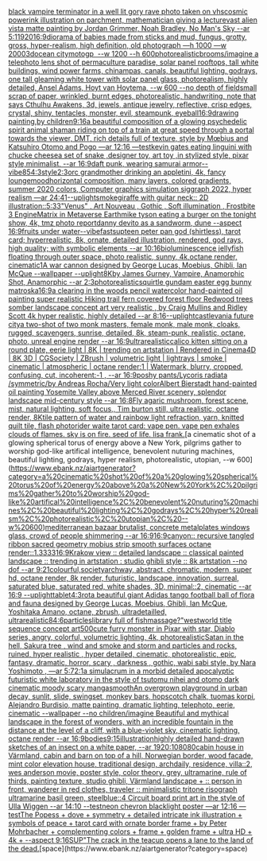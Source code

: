 [black vampire terminator in a well lit gory rave photo taken on vhs](https://www.ebank.nz/aiartgenerator?category=black%20vampire%20terminator%20in%20a%20well%20lit%20gory%20rave%20photo%20taken%20on%20vhs)[cosmic power](https://www.ebank.nz/aiartgenerator?category=cosmic%20power)[ink illustration on parchment, mathematician giving a lecture](https://www.ebank.nz/aiartgenerator?category=ink%20illustration%20on%20parchment%2C%20mathematician%20giving%20a%20lecture)[vast alien vista matte painting by Jordan Grimmer, Noah Bradley, No Man's Sky --ar 5:1](https://www.ebank.nz/aiartgenerator?category=vast%20alien%20vista%20matte%20painting%20by%20Jordan%20Grimmer%2C%20Noah%20Bradley%2C%20No%20Man%27s%20Sky%20--ar%205%3A1)[1920](https://www.ebank.nz/aiartgenerator?category=1920)[16:9](https://www.ebank.nz/aiartgenerator?category=16%3A9)[diorama of babies made from sticks and mud, fungus, grotty, gross, hyper-realism, high definition, old photograph —h 1000 —w 2000](https://www.ebank.nz/aiartgenerator?category=diorama%20of%20babies%20made%20from%20sticks%20and%20mud%2C%20fungus%2C%20grotty%2C%20gross%2C%20hyper-realism%2C%20high%20definition%2C%20old%20photograph%20%E2%80%94h%201000%20%E2%80%94w%202000)[3d](https://www.ebank.nz/aiartgenerator?category=3d)[ocean city](https://www.ebank.nz/aiartgenerator?category=ocean%20city)[motogp  --w 1200 --h 600](https://www.ebank.nz/aiartgenerator?category=motogp%20%C2%A0--w%201200%20--h%20600)[photorealistic](https://www.ebank.nz/aiartgenerator?category=photorealistic)[brooms](https://www.ebank.nz/aiartgenerator?category=brooms)[/imagine a telephoto lens shot of permaculture paradise, solar panel rooftops, tall white buildings, wind power farms, chinampas, canals, beautiful lighting, godrays, one tall gleaming white tower with solar panel glass, photorealism, highly detailed, Ansel Adams, Hoyt van Hoytema, --w 600 --no depth of field](https://www.ebank.nz/aiartgenerator?category=/imagine%20a%20telephoto%20lens%20shot%20of%20permaculture%20paradise%2C%20solar%20panel%20rooftops%2C%20tall%20white%20buildings%2C%20wind%20power%20farms%2C%20chinampas%2C%20canals%2C%20beautiful%20lighting%2C%20godrays%2C%20one%20tall%20gleaming%20white%20tower%20with%20solar%20panel%20glass%2C%20photorealism%2C%20highly%20detailed%2C%20Ansel%20Adams%2C%20Hoyt%20van%20Hoytema%2C%20--w%20600%20--no%20depth%20of%20field)[small scrap of paper, wrinkled, burnt edges, photorealistic, handwriting, note that says Cthulhu Awakens, 3d, jewels, antique jewelry, reflective, crisp edges, crystal, shiny, tentacles, monster, evil, steampunk, eyeball](https://www.ebank.nz/aiartgenerator?category=small%20scrap%20of%20paper%2C%20wrinkled%2C%20burnt%20edges%2C%20photorealistic%2C%20handwriting%2C%20note%20that%20says%20Cthulhu%20Awakens%2C%203d%2C%20jewels%2C%20antique%20jewelry%2C%20reflective%2C%20crisp%20edges%2C%20crystal%2C%20shiny%2C%20tentacles%2C%20monster%2C%20evil%2C%20steampunk%2C%20eyeball)[16:9](https://www.ebank.nz/aiartgenerator?category=16%3A9)[drawing painting,by children](https://www.ebank.nz/aiartgenerator?category=drawing%20painting%2Cby%20children)[9:16](https://www.ebank.nz/aiartgenerator?category=9%3A16)[a beautiful composition of a glowing psychedelic spirit animal shaman riding on top of a train at great speed through a portal towards the viewer, DMT,  rich details full of texture, style by Mœbius and Katsuhiro Otomo and Pogo —ar 12:16 —test](https://www.ebank.nz/aiartgenerator?category=a%20beautiful%20composition%20of%20a%20glowing%20psychedelic%20spirit%20animal%20shaman%20riding%20on%20top%20of%20a%20train%20at%20great%20speed%20through%20a%20portal%20towards%20the%20viewer%2C%20DMT%2C%20%20rich%20details%20full%20of%20texture%2C%20style%20by%20M%C5%93bius%20and%20Katsuhiro%20Otomo%20and%20Pogo%20%E2%80%94ar%2012%3A16%20%E2%80%94test)[kevin gates eating linguini with chucke cheese](https://www.ebank.nz/aiartgenerator?category=kevin%20gates%20eating%20linguini%20with%20chucke%20cheese)[a set of snake ,designer toy, art toy ,in stylized style, pixar style,minimalist, --ar 16:9](https://www.ebank.nz/aiartgenerator?category=a%20set%20of%20snake%20%2Cdesigner%20toy%2C%20art%20toy%20%2Cin%20stylized%20style%2C%20pixar%20style%2Cminimalist%2C%20--ar%2016%3A9)[daft punk, wearing samurai armor](https://www.ebank.nz/aiartgenerator?category=daft%20punk%2C%20wearing%20samurai%20armor)[--vibe](https://www.ebank.nz/aiartgenerator?category=--vibe)[85](https://www.ebank.nz/aiartgenerator?category=85)[4:3](https://www.ebank.nz/aiartgenerator?category=4%3A3)[style](https://www.ebank.nz/aiartgenerator?category=style)[2:3](https://www.ebank.nz/aiartgenerator?category=2%3A3)[orc grandmother drinking an appletini, 4k, fancy lounge](https://www.ebank.nz/aiartgenerator?category=orc%20grandmother%20drinking%20an%20appletini%2C%204k%2C%20fancy%20lounge)[mood](https://www.ebank.nz/aiartgenerator?category=mood)[horizontal composition, many layers, colored gradients, summer 2020 colors, Computer graphics simulation siggraph 2022, hyper realism —ar 24:41](https://www.ebank.nz/aiartgenerator?category=horizontal%20composition%2C%20many%20layers%2C%20colored%20gradients%2C%20summer%202020%20colors%2C%20Computer%20graphics%20simulation%20siggraph%202022%2C%20hyper%20realism%20%E2%80%94ar%2024%3A41)[--uplight](https://www.ebank.nz/aiartgenerator?category=--uplight)[smoke](https://www.ebank.nz/aiartgenerator?category=smoke)[giraffe with guitar neck:: 2D illustration::](https://www.ebank.nz/aiartgenerator?category=giraffe%20with%20guitar%20neck%3A%3A%202D%20illustration%3A%3A)[5:3](https://www.ebank.nz/aiartgenerator?category=5%3A3)[3](https://www.ebank.nz/aiartgenerator?category=3)["Venus" , Art Nouveau , Gothic , Soft illumination  , Frostbite 3 Engine](https://www.ebank.nz/aiartgenerator?category=%22Venus%22%20%2C%20Art%20Nouveau%20%2C%20Gothic%20%2C%20Soft%20illumination%20%20%2C%20Frostbite%203%20Engine)[Matrix in Metaverse Earth](https://www.ebank.nz/aiartgenerator?category=Matrix%20in%20Metaverse%20Earth)[mike tyson eating a burger on the tonight show, 4k, tmz photo report](https://www.ebank.nz/aiartgenerator?category=mike%20tyson%20eating%20a%20burger%20on%20the%20tonight%20show%2C%204k%2C%20tmz%20photo%20report)[danny devito as a sandworm, dune --aspect 16:9](https://www.ebank.nz/aiartgenerator?category=danny%20devito%20as%20a%20sandworm%2C%20dune%20--aspect%2016%3A9)[fruits under water](https://www.ebank.nz/aiartgenerator?category=fruits%20under%20water)[--vibefast](https://www.ebank.nz/aiartgenerator?category=--vibefast)[sup](https://www.ebank.nz/aiartgenerator?category=sup)[teen peter pan god (shirtless), tarot card; hyperrealistic, 8k, ornate, detailed illustration, rendered, god rays, high quality; with symbolic elements --ar 10:16](https://www.ebank.nz/aiartgenerator?category=teen%20peter%20pan%20god%20%28shirtless%29%2C%20tarot%20card%3B%20hyperrealistic%2C%208k%2C%20ornate%2C%20detailed%20illustration%2C%20rendered%2C%20god%20rays%2C%20high%20quality%3B%20with%20symbolic%20elements%20--ar%2010%3A16)[bioluminescence jellyfish floating through outer space, photo realistic, sunny, 4k,octane render, cinematic](https://www.ebank.nz/aiartgenerator?category=bioluminescence%20jellyfish%20floating%20through%20outer%20space%2C%20photo%20realistic%2C%20sunny%2C%204k%2Coctane%20render%2C%20cinematic)[1](https://www.ebank.nz/aiartgenerator?category=1)[A war cannon designed by George Lucas, Moebius, Ghibli, Ian McQue --wallpaper --uplight](https://www.ebank.nz/aiartgenerator?category=A%20war%20cannon%20designed%20by%20George%20Lucas%2C%20Moebius%2C%20Ghibli%2C%20Ian%20McQue%20--wallpaper%20--uplight)[8K](https://www.ebank.nz/aiartgenerator?category=8K)[by James Gurney, Vampire, Anamorphic Shot, Anamorphic --ar 2:3](https://www.ebank.nz/aiartgenerator?category=by%20James%20Gurney%2C%20Vampire%2C%20Anamorphic%20Shot%2C%20Anamorphic%20--ar%202%3A3)[photorealistic](https://www.ebank.nz/aiartgenerator?category=photorealistic)[squirtle gundam easter egg bunny matroska](https://www.ebank.nz/aiartgenerator?category=squirtle%20gundam%20easter%20egg%20bunny%20matroska)[16:9](https://www.ebank.nz/aiartgenerator?category=16%3A9)[a clearing in the woods pencil watercolor hand-painted oil painting super realistic Hiking trail fern covered forest floor Redwood trees somber landscape concept art very realistic , by Craig Mullins and Ridley Scott 4k hyper realistic, highly detailed --ar 8:16](https://www.ebank.nz/aiartgenerator?category=a%20clearing%20in%20the%20woods%20pencil%20watercolor%20hand-painted%20oil%20painting%20super%20realistic%20Hiking%20trail%20fern%20covered%20forest%20floor%20Redwood%20trees%20somber%20landscape%20concept%20art%20very%20realistic%20%2C%20by%20Craig%20Mullins%20and%20Ridley%20Scott%204k%20hyper%20realistic%2C%20highly%20detailed%20--ar%208%3A16)[--uplight](https://www.ebank.nz/aiartgenerator?category=--uplight)[castlevania future city](https://www.ebank.nz/aiartgenerator?category=castlevania%20future%20city)[a two-shot of two monk masters, female monk, male monk, cloaks, rugged, scavengers, sunrise, detailed, 8k, steam-punk, realistic, octane, photo, unreal engine render --ar 16:9](https://www.ebank.nz/aiartgenerator?category=a%20two-shot%20of%20two%20monk%20masters%2C%20female%20monk%2C%20male%20monk%2C%20cloaks%2C%20rugged%2C%20scavengers%2C%20sunrise%2C%20detailed%2C%208k%2C%20steam-punk%2C%20realistic%2C%20octane%2C%20photo%2C%20unreal%20engine%20render%20--ar%2016%3A9)[ultrarealistic](https://www.ebank.nz/aiartgenerator?category=ultrarealistic)[calico kitten sitting on a round plate, eerie light | 8K | trending on artstation | Rendered in Cinema4D | 8K 3D | CGSociety | ZBrush | volumetric light | lightrays | smoke | cinematic | atmospheric | octane render:1 | Watermark, blurry, cropped, confusing, cut, incoherent:-1 , --ar 16:9](https://www.ebank.nz/aiartgenerator?category=calico%20kitten%20sitting%20on%20a%20round%20plate%2C%20eerie%20light%20%7C%208K%20%7C%20trending%20on%20artstation%20%7C%20Rendered%20in%20Cinema4D%20%7C%208K%203D%20%7C%20CGSociety%20%7C%20ZBrush%20%7C%20volumetric%20light%20%7C%20lightrays%20%7C%20smoke%20%7C%20cinematic%20%7C%20atmospheric%20%7C%20octane%20render%3A1%20%7C%20Watermark%2C%20blurry%2C%20cropped%2C%20confusing%2C%20cut%2C%20incoherent%3A-1%20%2C%20--ar%2016%3A9)[poshy pants](https://www.ebank.nz/aiartgenerator?category=poshy%20pants)[/Lycoris radiata /symmetric/by Andreas Rocha/Very light color](https://www.ebank.nz/aiartgenerator?category=/Lycoris%20radiata%20/symmetric/by%20Andreas%20Rocha/Very%20light%20color)[Albert Bierstadt hand-painted oil painting Yosemite Valley above Merced River scenery, splendor landscape mid-century style --ar 16:8](https://www.ebank.nz/aiartgenerator?category=Albert%20Bierstadt%20hand-painted%20oil%20painting%20Yosemite%20Valley%20above%20Merced%20River%20scenery%2C%20splendor%20landscape%20mid-century%20style%20--ar%2016%3A8)[Fly agaric mushroom, forest scene, mist, natural lighting, soft focus,, Tim burton still, ultra realistic, octane render, 8K](https://www.ebank.nz/aiartgenerator?category=Fly%20agaric%20mushroom%2C%20forest%20scene%2C%20mist%2C%20natural%20lighting%2C%20soft%20focus%2C%2C%20Tim%20burton%20still%2C%20ultra%20realistic%2C%20octane%20render%2C%208K)[tile pattern of water and rainbow light refraction, yarn, knitted quilt tile, flash photo](https://www.ebank.nz/aiartgenerator?category=tile%20pattern%20of%20water%20and%20rainbow%20light%20refraction%2C%20yarn%2C%20knitted%20quilt%20tile%2C%20flash%20photo)[rider waite tarot card: vape pen. vape pen exhales clouds of flames. sky is on fire. seed of life. lisa frank.](https://www.ebank.nz/aiartgenerator?category=rider%20waite%20tarot%20card%3A%20vape%20pen.%20vape%20pen%20exhales%20clouds%20of%20flames.%20sky%20is%20on%20fire.%20seed%20of%20life.%20lisa%20frank.)[a cinematic shot of a glowing spherical torus of energy above a New York, pilgrims gather to worship god-like artifical intelligence, benevolent nuturing machines, beautiful lighting, godrays, hyper realism, photorealistic, utopian, --w 600](https://www.ebank.nz/aiartgenerator?category=a%20cinematic%20shot%20of%20a%20glowing%20spherical%20torus%20of%20energy%20above%20a%20New%20York%2C%20pilgrims%20gather%20to%20worship%20god-like%20artifical%20intelligence%2C%20benevolent%20nuturing%20machines%2C%20beautiful%20lighting%2C%20godrays%2C%20hyper%20realism%2C%20photorealistic%2C%20utopian%2C%20--w%20600)[mediterranean bazaar brutalist, concrete metalplates windows glass, crowd of people shimmering --ar 16:9](https://www.ebank.nz/aiartgenerator?category=mediterranean%20bazaar%20brutalist%2C%20concrete%20metalplates%20windows%20glass%2C%20crowd%20of%20people%20shimmering%20--ar%2016%3A9)[16:9](https://www.ebank.nz/aiartgenerator?category=16%3A9)[canyon:: recursive tangled ribbon sacred geometry mobius strip smooth surfaces octane render::1.3333](https://www.ebank.nz/aiartgenerator?category=canyon%3A%3A%20recursive%20tangled%20ribbon%20sacred%20geometry%20mobius%20strip%20smooth%20surfaces%20octane%20render%3A%3A1.3333)[16:9](https://www.ebank.nz/aiartgenerator?category=16%3A9)[Krakow view :: detailed landscape :: classical painted landscape :: trending in artstation : studio ghibli style :: 8k artstation --no dof  --ar 9:21](https://www.ebank.nz/aiartgenerator?category=Krakow%20view%20%3A%3A%20detailed%20landscape%20%3A%3A%20classical%20painted%20landscape%20%3A%3A%20trending%20in%20artstation%20%3A%20studio%20ghibli%20style%20%3A%3A%208k%20artstation%20--no%20dof%20%20--ar%209%3A21)[colourful,](https://www.ebank.nz/aiartgenerator?category=colourful%2C)[society](https://www.ebank.nz/aiartgenerator?category=society)[archway, abstract, chromatic, modern, super hd, octane render, 8k render, futuristic, landscape, innovation, surreal, saturated blue, saturated red, white shades, 3D, minimal::2, cinematic --ar 16:9 --uplight](https://www.ebank.nz/aiartgenerator?category=archway%2C%20abstract%2C%20chromatic%2C%20modern%2C%20super%20hd%2C%20octane%20render%2C%208k%20render%2C%20futuristic%2C%20landscape%2C%20innovation%2C%20surreal%2C%20saturated%20blue%2C%20saturated%20red%2C%20white%20shades%2C%203D%2C%20minimal%3A%3A2%2C%20cinematic%20--ar%2016%3A9%20--uplight)[tablet](https://www.ebank.nz/aiartgenerator?category=tablet)[4:3](https://www.ebank.nz/aiartgenerator?category=4%3A3)[rot](https://www.ebank.nz/aiartgenerator?category=rot)[a beautiful giant Adidas tango football ball of flora and fauna designed by George Lucas, Moebius, Ghibli, Ian McQue, Yoshitaka Amano, octane, zbrush, ultradetailled, ultrarealistic](https://www.ebank.nz/aiartgenerator?category=a%20beautiful%20giant%20Adidas%20tango%20football%20ball%20of%20flora%20and%20fauna%20designed%20by%20George%20Lucas%2C%20Moebius%2C%20Ghibli%2C%20Ian%20McQue%2C%20Yoshitaka%20Amano%2C%20octane%2C%20zbrush%2C%20ultradetailled%2C%20ultrarealistic)[8](https://www.ebank.nz/aiartgenerator?category=8)[4:6](https://www.ebank.nz/aiartgenerator?category=4%3A6)[particles](https://www.ebank.nz/aiartgenerator?category=particles)[library full of fish](https://www.ebank.nz/aiartgenerator?category=library%20full%20of%20fish)[massage?"](https://www.ebank.nz/aiartgenerator?category=massage%3F%22)[westworld title sequence concept art](https://www.ebank.nz/aiartgenerator?category=westworld%20title%20sequence%20concept%20art)[500](https://www.ebank.nz/aiartgenerator?category=500)[cute furry monster in Pixar with star, Diablo series, angry, colorful, volumetric lighting, 4k, photorealistic](https://www.ebank.nz/aiartgenerator?category=cute%20furry%20monster%20in%20Pixar%20with%20star%2C%20Diablo%20series%2C%20angry%2C%20colorful%2C%20volumetric%20lighting%2C%204k%2C%20photorealistic)[Satan in the hell, Sakura tree , wind and smoke and storm and particles and rocks, ruined, hyper realistic , hyper detailed, cinematic, photorealistic, epic, fantasy, dramatic, horror, scary , darkness , gothic, wabi sabi style, by Nara Yoshimoto , —ar 5:7](https://www.ebank.nz/aiartgenerator?category=Satan%20in%20the%20hell%2C%20Sakura%20tree%20%2C%20wind%20and%20smoke%20and%20storm%20and%20particles%20and%20rocks%2C%20ruined%2C%20hyper%20realistic%20%2C%20hyper%20detailed%2C%20cinematic%2C%20photorealistic%2C%20epic%2C%20fantasy%2C%20dramatic%2C%20horror%2C%20scary%20%2C%20darkness%20%2C%20gothic%2C%20wabi%20sabi%20style%2C%20by%20Nara%20Yoshimoto%20%2C%20%E2%80%94ar%205%3A7)[2:1](https://www.ebank.nz/aiartgenerator?category=2%3A1)[a simulacrum in a morbid detailed apocalyptic futuristic white laboratory in the style of tsutomu nihei and otomo dark cinematic moody scary manga](https://www.ebank.nz/aiartgenerator?category=a%20simulacrum%20in%20a%20morbid%20detailed%20apocalyptic%20futuristic%20white%20laboratory%20in%20the%20style%20of%20tsutomu%20nihei%20and%20otomo%20dark%20cinematic%20moody%20scary%20manga)[smooth](https://www.ebank.nz/aiartgenerator?category=smooth)[An overgrown playground in urban decay, sunlit, slide, swingset, monkey bars, hopscotch chalk, tuomas korpi, Alejandro Burdisio, matte painting, dramatic lighting, telephoto, eerie, cinematic --wallpaper --no children](https://www.ebank.nz/aiartgenerator?category=An%20overgrown%20playground%20in%20urban%20decay%2C%20sunlit%2C%20slide%2C%20swingset%2C%20monkey%20bars%2C%20hopscotch%20chalk%2C%20tuomas%20korpi%2C%20Alejandro%20Burdisio%2C%20matte%20painting%2C%20dramatic%20lighting%2C%20telephoto%2C%20eerie%2C%20cinematic%20--wallpaper%20--no%20children)[/imagine Beautiful and mythical landscape in the forest of wonders, with an incredible fountain in the distance at the level of a cliff, with a blue-violet sky, cinematic lighting, octane render --ar 16:9](https://www.ebank.nz/aiartgenerator?category=/imagine%20Beautiful%20and%20mythical%20landscape%20in%20the%20forest%20of%20wonders%2C%20with%20an%20incredible%20fountain%20in%20the%20distance%20at%20the%20level%20of%20a%20cliff%2C%20with%20a%20blue-violet%20sky%2C%20cinematic%20lighting%2C%20octane%20render%20--ar%2016%3A9)[bodies](https://www.ebank.nz/aiartgenerator?category=bodies)[9:15](https://www.ebank.nz/aiartgenerator?category=9%3A15)[illustration](https://www.ebank.nz/aiartgenerator?category=illustration)[highly detailed hand-drawn sketches of an insect on a white paper, --ar 1920:1080](https://www.ebank.nz/aiartgenerator?category=highly%20detailed%20hand-drawn%20sketches%20of%20an%20insect%20on%20a%20white%20paper%2C%20--ar%201920%3A1080)[80](https://www.ebank.nz/aiartgenerator?category=80)[cabin house in Värmland, cabin and barn on top of a hill, Norwegian border, wood facade, mint color elevation house, traditional design, archdaily, residence, villa::2, wes anderson movie, poster style, color theory, grey, ultramarine, rule of thirds, painting texture, studio ghibli, Värmland landscape + :: person in front, wanderer in red clothes, traveler :: minimalistic tritone risograph ultramarine basil green, steelblue::4 Circuit board print art in the style of Ulla Wiggen --ar 14:10 --test](https://www.ebank.nz/aiartgenerator?category=cabin%20house%20in%20V%C3%A4rmland%2C%20cabin%20and%20barn%20on%20top%20of%20a%20hill%2C%20Norwegian%20border%2C%20wood%20facade%2C%20mint%20color%20elevation%20house%2C%20traditional%20design%2C%20archdaily%2C%20residence%2C%20villa%3A%3A2%2C%20wes%20anderson%20movie%2C%20poster%20style%2C%20color%20theory%2C%20grey%2C%20ultramarine%2C%20rule%20of%20thirds%2C%20painting%20texture%2C%20studio%20ghibli%2C%20V%C3%A4rmland%20landscape%20%2B%20%3A%3A%20person%20in%20front%2C%20wanderer%20in%20red%20clothes%2C%20traveler%20%3A%3A%20minimalistic%20tritone%20risograph%20ultramarine%20basil%20green%2C%20steelblue%3A%3A4%20Circuit%20board%20print%20art%20in%20the%20style%20of%20Ulla%20Wiggen%20--ar%2014%3A10%20--test)[neon chevron blacklight poster —ar 12:16 —test](https://www.ebank.nz/aiartgenerator?category=neon%20chevron%20blacklight%20poster%20%E2%80%94ar%2012%3A16%20%E2%80%94test)[The Popess + dove + symmetry + detailed intricate ink illustration + symbols of peace + tarot card with ornate border frame + by Peter Mohrbacher + complementing colors + frame + golden frame + ultra HD + 4k + --aspect 9:16](https://www.ebank.nz/aiartgenerator?category=The%20Popess%20%2B%20dove%20%2B%20symmetry%20%2B%20detailed%20intricate%20ink%20illustration%20%2B%20symbols%20of%20peace%20%2B%20tarot%20card%20with%20ornate%20border%20frame%20%2B%20by%20Peter%20Mohrbacher%20%2B%20complementing%20colors%20%2B%20frame%20%2B%20golden%20frame%20%2B%20ultra%20HD%20%2B%204k%20%2B%20--aspect%209%3A16)[SUP"](https://www.ebank.nz/aiartgenerator?category=SUP%22)[The crack in the teacup opens a lane to the land of the dead.](https://www.ebank.nz/aiartgenerator?category=The%20crack%20in%20the%20teacup%20opens%20a%20lane%20to%20the%20land%20of%20the%20dead.)[space](https://www.ebank.nz/aiartgenerator?category=space)